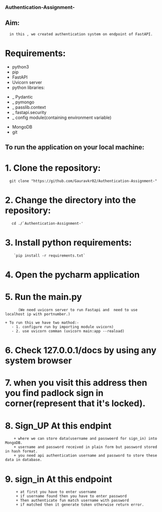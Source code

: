 ### Authentication-Assignment-
   
  
## Aim: 
      in this , we created authentication system on endpoint of FastAPI.
      
# Requirements:

-   python3
-   pip
-   FastAPI
-   Uvicorn server
-   python libraries:
   +  _ Pydantic
   +  _ pymongo
   +  _ passlib.context
   +  _ fastapi.security
   +  _ config module(containing environment variable) 
-   MongoDB
-   git
   
## To run the application on your local machine:
  
  # 1. Clone the repository:
      git clone "https://github.com/Gauravkr02/Authentication-Assignment-"
    
  # 2. Change the directory into the repository:
       cd ./`Authentication-Assignment-'
       
  # 3. Install python requirements:
        `pip install -r requirements.txt`
        
  # 4.  Open the  pycharm application
     
  # 5. Run the main.py 
          
          (We need uvicorn server to run Fastapi and  need to use localhost ip with portnumber.)
         
    + To run this we have two mathod:-
       - 1. configure run by importing module uvicorn)
       - 2. use uvicorn comman (uvicorn main:app --reaload)
       
  # 6. Check 127.0.0.1/docs by using any system browser
  
  # 7. when you visit this address then you find padlock sign in corner(represent that it's locked).
   
  # 8. Sign_UP  At this endpint
        + where we can store data(username and passwoerd for sign_in) into MongoDB.
        + username and password received in plain form but password stored in hash format.
        + you need api authentication username and password to store these data in database.
    
        
  # 9. sign_in At this endpoint
         + at first you have to enter username 
         + if username found then you have to enter password
         + Then authenticate fun match username with password
         + if matched then it generate token otherwise return error.
